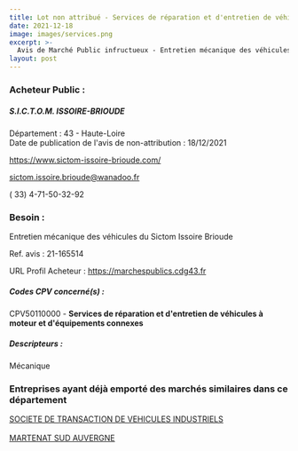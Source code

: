```yaml
---
title: Lot non attribué - Services de réparation et d'entretien de véhicules à moteur et d'équipements connexes
date: 2021-12-18
image: images/services.png
excerpt: >-
  Avis de Marché Public infructueux - Entretien mécanique des véhicules du Sictom Issoire Brioude
layout: post
---
```


### Acheteur Public :
##### S.I.C.T.O.M. ISSOIRE-BRIOUDE
Département : 43 - Haute-Loire<br/>
Date de publication de l'avis de non-attribution : 18/12/2021


https://www.sictom-issoire-brioude.com/

sictom.issoire.brioude@wanadoo.fr

( 33) 4-71-50-32-92
### Besoin :

Entretien mécanique des véhicules du Sictom Issoire Brioude

Ref. avis : 21-165514

URL Profil Acheteur : https://marchespublics.cdg43.fr

##### Codes CPV concerné(s) :
CPV50110000 - **Services de réparation et d'entretien de véhicules à moteur et d'équipements connexes** <br/>

##### Descripteurs :
Mécanique <br/>

### Entreprises ayant déjà emporté des marchés similaires dans ce département
<a href="/entreprise-544/siren-302395355">SOCIETE DE TRANSACTION DE VEHICULES INDUSTRIELS</a><br/><br/>
<a href="/entreprise-565/siren-489077719">MARTENAT SUD AUVERGNE</a><br/><br/>

